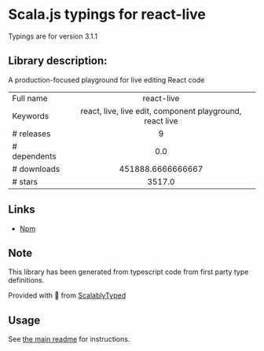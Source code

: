 
# Scala.js typings for react-live

Typings are for version 3.1.1

## Library description:
A production-focused playground for live editing React code

|                    |                 |
| ------------------ | :-------------: |
| Full name          | react-live |
| Keywords           | react, live, live edit, component playground, react live |
| # releases         | 9 |
| # dependents       | 0.0 |
| # downloads        | 451888.6666666667 |
| # stars            | 3517.0 |

## Links
- [Npm](https://www.npmjs.com/package/react-live)
    


## Note
This library has been generated from typescript code from first party type definitions.

Provided with :purple_heart: from [ScalablyTyped](https://github.com/oyvindberg/ScalablyTyped)

## Usage
See [the main readme](../../readme.md) for instructions.


